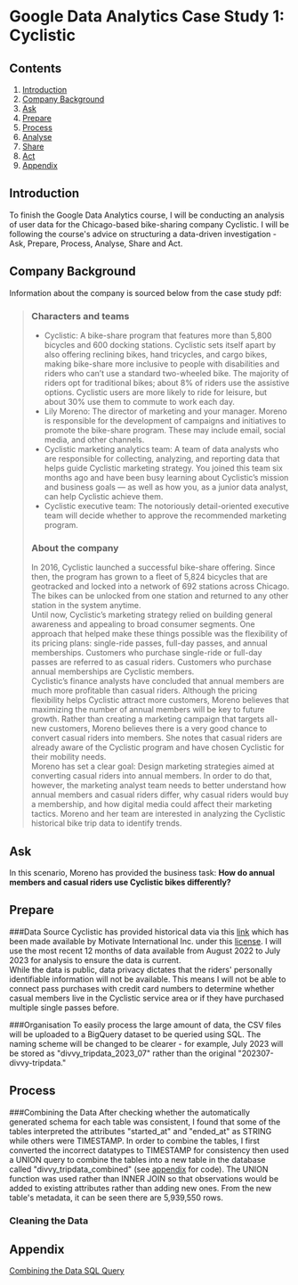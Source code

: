 # Google Data Analytics Case Study 1: Cyclistic

## Contents
1. [Introduction](https://github.com/bennyboy230602/Google-Data-Analytics-Case-Study/blob/main/README.md#introduction)
2. [Company Background](https://github.com/bennyboy230602/Google-Data-Analytics-Case-Study/blob/main/README.md#company-background)
3. [Ask](https://github.com/bennyboy230602/Google-Data-Analytics-Case-Study/blob/main/README.md#ask)
4. [Prepare](https://github.com/bennyboy230602/Google-Data-Analytics-Case-Study/blob/main/README.md#prepare)
5. [Process](https://github.com/bennyboy230602/Google-Data-Analytics-Case-Study/blob/main/README.md#process)
6. [Analyse](https://github.com/bennyboy230602/Google-Data-Analytics-Case-Study/blob/main/README.md#analyse)
7. [Share](https://github.com/bennyboy230602/Google-Data-Analytics-Case-Study/blob/main/README.md#share)
8. [Act](https://github.com/bennyboy230602/Google-Data-Analytics-Case-Study/blob/main/README.md#act)
9. [Appendix](https://github.com/bennyboy230602/Google-Data-Analytics-Case-Study/blob/main/README.md#appendix)

## Introduction
To finish the Google Data Analytics course, I will be conducting an analysis of user data for the Chicago-based bike-sharing company Cyclistic. I will be following the course's advice on structuring a data-driven investigation - Ask, Prepare, Process, Analyse, Share and Act.

## Company Background  
Information about the company is sourced below from the case study pdf:
>### Characters and teams
>* Cyclistic: A bike-share program that features more than 5,800 bicycles and 600 docking stations. Cyclistic sets itself apart
by also offering reclining bikes, hand tricycles, and cargo bikes, making bike-share more inclusive to people with disabilities
and riders who can’t use a standard two-wheeled bike. The majority of riders opt for traditional bikes; about 8% of riders use
the assistive options. Cyclistic users are more likely to ride for leisure, but about 30% use them to commute to work each
day.  
>* Lily Moreno: The director of marketing and your manager. Moreno is responsible for the development of campaigns and
initiatives to promote the bike-share program. These may include email, social media, and other channels.  
>* Cyclistic marketing analytics team: A team of data analysts who are responsible for collecting, analyzing, and reporting
data that helps guide Cyclistic marketing strategy. You joined this team six months ago and have been busy learning about
Cyclistic’s mission and business goals — as well as how you, as a junior data analyst, can help Cyclistic achieve them.  
>* Cyclistic executive team: The notoriously detail-oriented executive team will decide whether to approve the
recommended marketing program.  
>### About the company  
>In 2016, Cyclistic launched a successful bike-share offering. Since then, the program has grown to a fleet of 5,824 bicycles that are
geotracked and locked into a network of 692 stations across Chicago. The bikes can be unlocked from one station and returned to
any other station in the system anytime.  
>Until now, Cyclistic’s marketing strategy relied on building general awareness and appealing to broad consumer segments. One
approach that helped make these things possible was the flexibility of its pricing plans: single-ride passes, full-day passes, and
annual memberships. Customers who purchase single-ride or full-day passes are referred to as casual riders. Customers who
purchase annual memberships are Cyclistic members.  
>Cyclistic’s finance analysts have concluded that annual members are much more profitable than casual riders. Although the pricing
flexibility helps Cyclistic attract more customers, Moreno believes that maximizing the number of annual members will be key to
future growth. Rather than creating a marketing campaign that targets all-new customers, Moreno believes there is a very good
chance to convert casual riders into members. She notes that casual riders are already aware of the Cyclistic program and have
chosen Cyclistic for their mobility needs.  
>Moreno has set a clear goal: Design marketing strategies aimed at converting casual riders into annual members. In order to do
that, however, the marketing analyst team needs to better understand how annual members and casual riders differ, why casual
riders would buy a membership, and how digital media could affect their marketing tactics. Moreno and her team are interested in
analyzing the Cyclistic historical bike trip data to identify trends.

## Ask
In this scenario, Moreno has provided the business task:  **How do annual members and casual riders use Cyclistic bikes differently?**  

## Prepare
###Data Source
Cyclistic has provided historical data via this [link](https://divvy-tripdata.s3.amazonaws.com/index.html) which has been made available by Motivate International Inc. under this
[license](https://divvybikes.com/data-license-agreement). I will use the most recent 12 months of data available from August 2022 to July 2023 for analysis to ensure the data is current.  
While the data is public, data privacy dictates that the riders' personally identifiable information will not be available. This means I will not be able to connect pass purchases with credit card numbers to determine whether casual members live in the Cyclistic service area or if they have purchased multiple single passes before.

###Organisation
To easily process the large amount of data, the CSV files will be uploaded to a BigQuery dataset to be queried using SQL. The naming scheme will be changed to be clearer - for example, July 2023 will be stored as "divvy_tripdata_2023_07" rather than the original "202307-divvy-tripdata."

## Process
###Combining the Data
After checking whether the automatically generated schema for each table was consistent, I found that some of the tables interpreted the attributes "started_at" and "ended_at" as STRING while others were TIMESTAMP. In order to combine the tables, I first converted the incorrect datatypes to TIMESTAMP for consistency then used a UNION query to combine the tables into a new table in the database called "divvy_tripdata_combined" (see [appendix](https://github.com/bennyboy230602/Google-Data-Analytics-Case-Study/blob/main/README.md#appendix) for code). The UNION function was used rather than INNER JOIN so that observations would be added to existing attributes rather than adding new ones. From the new table's metadata, it can be seen there are 5,939,550 rows.  
### Cleaning the Data



## Appendix
[Combining the Data SQL Query](https://github.com/bennyboy230602/Google-Data-Analytics-Case-Study/blob/main/combining_data.sql)





